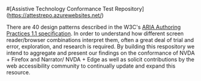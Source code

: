 #[Assistive Technology Conformance Test Repository] (https://attestrepo.azurewebsites.net/)

There are 40 design patterns described in the W3C's [ARIA Authoring Practices 1.1 specification](https://www.w3.org/TR/wai-aria-practices/). In order to understand how different screen reader/browser combinations interpret them, often a great deal of trial and error, exploration, and research is required.  By building this respository we intend to aggregate and present our findings on the conformance of NVDA + Firefox and Narrator/ NVDA + Edge as well as solicit contributions by the web accessibility community to continually update and expand this resource. 


